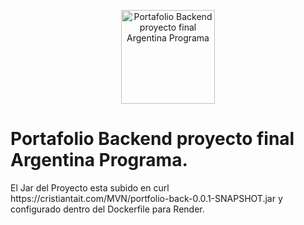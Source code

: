 <p align="center">
  <img width="150" src="https://cristiantait.com/imgAP/logo.png" alt="Portafolio Backend proyecto final Argentina Programa">
</p>
<h1>Portafolio Backend proyecto final Argentina Programa.</h1>

<p>El Jar del Proyecto esta subido en curl https://cristiantait.com/MVN/portfolio-back-0.0.1-SNAPSHOT.jar y configurado dentro del Dockerfile para Render.</p>
